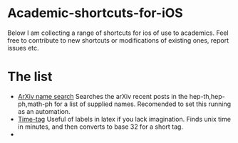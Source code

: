 # Academic-shortcuts-for-iOS
Below I  am collecting a range of shortcuts for ios of use to academics. Feel free to contribute to new shortcuts or modifications of existing ones, report issues etc.

# The list
* [ArXiv name search](https://www.icloud.com/shortcuts/ba2cf7bd48c840f9965c644d863711c4) Searches the arXiv recent posts in the hep-th,hep-ph,math-ph for a list of supplied names. Recomended to set this running as an automation. 
* [Time-tag](https://www.icloud.com/shortcuts/c5fb3345c2ca489084948f6c0161b511) Useful of labels in latex if you lack imagination. Finds unix time in minutes, and then converts to base 32 for a short tag.
* 

